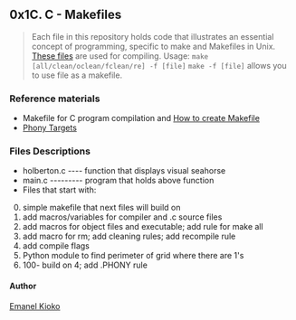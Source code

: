 ## 0x1C. C - Makefiles
> Each file in this repository holds code that illustrates an essential concept
> of programming, specific to make and Makefiles in Unix.
> [These files](https://github.com/holbertonschool/0x1B.c) are used
> for compiling. Usage: `make [all/clean/oclean/fclean/re] -f [file]`
> `make -f [file]` allows you to use file as a makefile.

### Reference materials
* Makefile for C program compilation and [How to create Makefile](https://www.includehelp.com/c-programming-questions/what-is-makefile.aspx)
* [Phony Targets](https://www.gnu.org/software/make/manual/html_node/Phony-Targets.html)

### Files Descriptions
* holberton.c ---- function that displays visual seahorse
* main.c --------- program that holds above function
* Files that start with:

0. simple makefile that next files will build on
1. add macros/variables for compiler and .c source files
2. add macros for object files and executable; add rule for make all
3. add macro for rm; add cleaning rules; add recompile rule
4. add compile flags
5. Python module to find perimeter of grid where there are 1's
6. 100- build on 4; add .PHONY rule

#### Author
[Emanel Kioko](https://github.com/Marshal-Emanuel)
